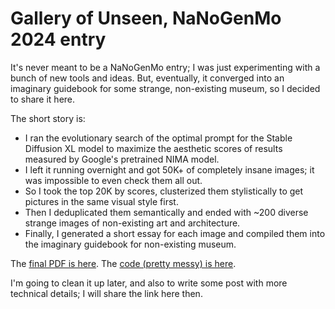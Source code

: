 # Gallery of Unseen, NaNoGenMo 2024 entry

It's never meant to be a NaNoGenMo entry; I was just experimenting with a bunch of new tools and ideas. But, eventually, it converged into an imaginary guidebook for some strange, non-existing museum, so I decided to share it here.

The short story is:
- I ran the evolutionary search of the optimal prompt for the Stable Diffusion XL model to maximize the aesthetic scores of results measured by Google's pretrained NIMA model. 
- I left it running overnight and got 50K+ of completely insane images; it was impossible to even check them all out.
- So I took the top 20K by scores, clusterized them stylistically to get pictures in the same visual style first.
- Then I deduplicated them semantically and ended with ~200 diverse strange images of non-existing art and architecture.
- Finally, I generated a short essay for each image and compiled them into the imaginary guidebook for non-existing museum.

The [final PDF is here](https://github.com/altsoph/unseen_gallery/blob/main/unseenguide.pdf).
The [code (pretty messy) is here](https://github.com/altsoph/unseen_gallery/tree/main/scripts).

I'm going to clean it up later, and also to write some post with more technical details; I will share the link here then.
